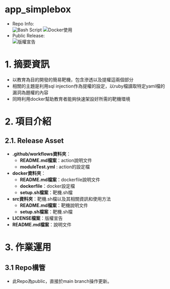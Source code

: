 app_simplebox
====


* Repo Info:<br/> 
  ![Bash Script](https://img.shields.io/badge/Bash_Script-1A1B92?logo=gnubash&logoColor=white)
  ![Docker使用](https://img.shields.io/badge/Docker-2496dD?logo=docker&logoColor=white)
* Public Release:<br/>
  ![版權宣告](https://img.shields.io/github/license/TwMoonBear-Arsenal/Box_PaperPass)

# 1. 摘要資訊

* 以教育為目的開發的簡易靶機，包含滲透以及提權這兩個部分
* 相關的主題是利用sql injection作為提權的設定，以ruby檔讀取特定yaml檔的漏洞為題權的內容
* 同時利用docker幫助教育者能夠快速架設好所需的靶機環境

# 2. 項目介紹

## 2.1. Release Asset
- **.github/workflows資料夾**：
  - **README.md檔案**：action說明文件
  - **moduleTest.yml** : action的設定檔 
- **docker資料夾**：
  - **README.md檔案**：dockerfile說明文件
  - **dockerfile**：docker設定檔
  - **setup.sh檔案**：靶機.sh檔
- **src資料夾**：靶機.sh檔以及其相關資訊和使用方法
  - **README.md檔案**：靶機說明文件
  - **setup.sh檔案**：靶機.sh檔
- **LICENSE檔案**：版權宣告
- **README.md檔案**：說明文件

# 3. 作業運用

## 3.1 Repo構管

* 此Repo為public，直接於main branch操作更新。



